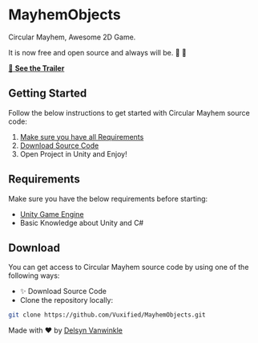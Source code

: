 # MayhemObjects

Circular Mayhem, Awesome 2D Game.

It is now free and open source and always will be. :clap: :tada:




[:movie_camera: **See the Trailer**](https://youtu.be/J97Q8TI0U3I)

## Getting Started

Follow the below instructions to get started with Circular Mayhem source code:

1. [Make sure you have all Requirements](#requirements)
2. [Download Source Code](#download)
3. Open Project in Unity and Enjoy!

## Requirements

Make sure you have the below requirements before starting:

- [Unity Game Engine](https://unity3d.com)
- Basic Knowledge about Unity and C#

## Download

You can get access to Circular Mayhem source code by using one of the following ways:

- :sparkles: Download Source Code
- Clone the repository locally:

```bash
git clone https://github.com/Vuxified/MayhemObjects.git
```




Made with :heart: by [Delsyn Vanwinkle](https://github.com/Vuxified)
